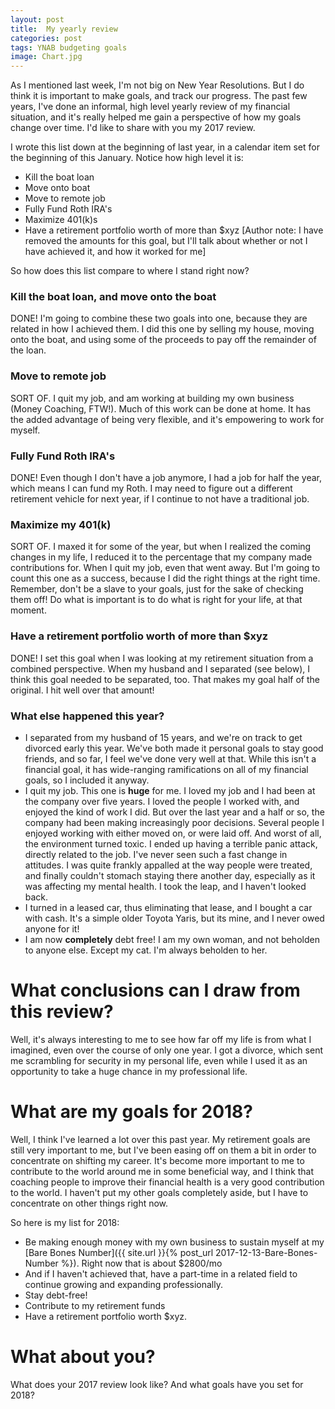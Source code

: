 ```yaml
---
layout: post
title:  My yearly review
categories: post
tags: YNAB budgeting goals 
image: Chart.jpg
---
```


As I mentioned last week, I'm not big on New Year Resolutions. But I do think it is important to make goals, and track our progress. The past few years, I've done an informal, high level yearly review of my financial situation, and it's really helped me gain a perspective of how my goals change over time. I'd like to share with you my 2017 review.

<!--more-->

I wrote this list down at the beginning of last year, in a calendar item set for the beginning of this January. Notice how high level it is:

- Kill the boat loan
- Move onto boat
- Move to remote job
- Fully Fund Roth IRA's
- Maximize 401(k)s
- Have a retirement portfolio worth of more than $xyz [Author note: I have removed the amounts for this goal, but I'll talk about whether or not I have achieved it, and how it worked for me]

So how does this list compare to where I stand right now?

### Kill the boat loan, and move onto the boat
DONE! I'm going to combine these two goals into one, because they are related in how I achieved them. I did this one by selling my house, moving onto the boat, and using some of the proceeds to pay off the remainder of the loan.

### Move to remote job
SORT OF. I quit my job, and am working at building my own business (Money Coaching, FTW!). Much of this work can be done at home. It has the added advantage of being very flexible, and it's empowering to work for myself.

### Fully Fund Roth IRA's
DONE! Even though I don't have a job anymore, I had a job for half the year, which means I can fund my Roth. I may need to figure out a different retirement vehicle for next year, if I continue to not have a traditional job.

### Maximize my 401(k)
SORT OF. I maxed it for some of the year, but when I realized the coming changes in my life, I reduced it to the percentage that my company made contributions for. When I quit my job, even that went away. But I'm going to count this one as a success, because I did the right things at the right time. Remember, don't be a slave to your goals, just for the sake of checking them off! Do what is important is to do what is right for your life, at that moment.

### Have a retirement portfolio worth of more than $xyz
DONE! I set this goal when I was looking at my retirement situation from a combined perspective. When my husband and I separated (see below), I think this goal needed to be separated, too. That makes my goal half of the original. I hit well over that amount!

### What else happened this year?
- I separated from my husband of 15 years, and we're on track to get divorced early this year. We've both made it personal goals to stay good friends, and so far, I feel we've done very well at that. While this isn't a financial goal, it has wide-ranging ramifications on all of my financial goals, so I included it anyway.
- I quit my job. This one is **huge** for me. I loved my job and I had been at the company over five years. I loved the people I worked with, and enjoyed the kind of work I did. But over the last year and a half or so, the company had been making increasingly poor decisions. Several people I enjoyed working with either moved on, or were laid off. And worst of all, the environment turned toxic. I ended up having a terrible panic attack, directly related to the job. I've never seen such a fast change in attitudes. I was quite frankly appalled at the way people were treated, and finally couldn't stomach staying there another day, especially as it was affecting my mental health. I took the leap, and I haven't looked back.
- I turned in a leased car, thus eliminating that lease, and I bought a car with cash. It's a simple older Toyota Yaris, but its mine, and I never owed anyone for it!
- I am now **completely** debt free! I am my own woman, and not beholden to anyone else. Except my cat. I'm always beholden to her.

# What conclusions can I draw from this review?
Well, it's always interesting to me to see how far off my life is from what I imagined, even over the course of only one year. I got a divorce, which sent me scrambling for security in my personal life, even while I used it as an opportunity to take a huge chance in my professional life.

# What are my goals for 2018?
Well, I think I've learned a lot over this past year. My retirement goals are still very important to me, but I've been easing off on them a bit in order to concentrate on shifting my career. It's become more important to me to contribute to the world around me in some beneficial way, and I think that coaching people to improve their financial health is a very good contribution to the world. I haven't put my other goals completely aside, but I have to concentrate on other things right now.

So here is my list for 2018:

- Be making enough money with my own business to sustain myself at my [Bare Bones Number]({{ site.url }}{% post_url 2017-12-13-Bare-Bones-Number %}). Right now that is about $2800/mo
- And if I haven't achieved that, have a part-time in a related field to continue growing and expanding professionally.
- Stay debt-free!
- Contribute to my retirement funds
- Have a retirement portfolio worth $xyz.

# What about you?
What does your 2017 review look like? And what goals have you set for 2018?